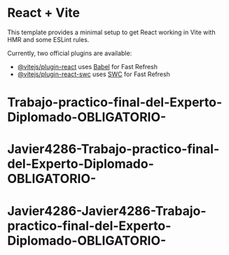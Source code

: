 # React + Vite

This template provides a minimal setup to get React working in Vite with HMR and some ESLint rules.

Currently, two official plugins are available:

- [@vitejs/plugin-react](https://github.com/vitejs/vite-plugin-react/blob/main/packages/plugin-react/README.md) uses [Babel](https://babeljs.io/) for Fast Refresh
- [@vitejs/plugin-react-swc](https://github.com/vitejs/vite-plugin-react-swc) uses [SWC](https://swc.rs/) for Fast Refresh
# Trabajo-practico-final-del-Experto-Diplomado-OBLIGATORIO-
# Javier4286-Trabajo-practico-final-del-Experto-Diplomado-OBLIGATORIO-
# Javier4286-Javier4286-Trabajo-practico-final-del-Experto-Diplomado-OBLIGATORIO-
